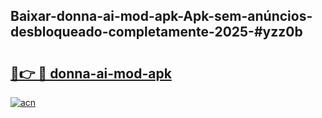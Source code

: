 ## Baixar-donna-ai-mod-apk-Apk-sem-anúncios-desbloqueado-completamente-2025-#yzz0b

# <h2><a href="https://ainizakaria.my?title=donna-ai-mod-apk&ref=20M">🔗👉 🔴 donna-ai-mod-apk</a></h2>

[![acn](https://github.com/user-attachments/assets/0f9c940e-d8b0-45ae-aac7-cd30a18b3e1c)](https://ainizakaria.my?title=donna-ai-mod-apk&ref=20M)


